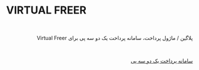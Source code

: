 # VIRTUAL FREER
<br>
<p dir="rtl">
پلاگین / ماژول پرداخت، سامانه پرداخت یک دو سه پی برای Virtual Freer
</p>
<br>
<p dir="rtl">
<a href="https://123pay.ir">سامانه پرداخت یک دو سه پی</a>
</p>
